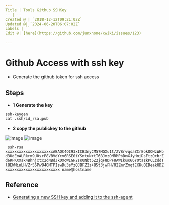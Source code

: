 ```yaml
---
Title | Tools Github SSHKey
-- | --
Created @ | `2018-12-12T09:21:02Z`
Updated @| `2024-06-20T06:07:02Z`
Labels | ``
Edit @| [here](https://github.com/junxnone/xwiki/issues/123)

---
```

# Github Access with ssh key
- Generate the github token for ssh access

## Steps
- **1 Generate the key**

```
ssh-keygen
cat .ssh/id_rsa.pub
```

- **2 copy the publickey to the github**


![image](https://user-images.githubusercontent.com/2216970/49859317-36711280-fe32-11e8-8168-2d00e0d8ea96.png)
![image](https://user-images.githubusercontent.com/2216970/49859332-3f61e400-fe32-11e8-9d3c-8718e55534e5.png)

`
ssh-rsa xxxxxxxxxxxxxxxxxxxxxABAQC4OI93xICB3nyCM57MGXu1t/ZVBrvqsaZCrEokOOHzWHbd3UdEmALRkrm9U0srP8VBVdYcv6RSE0tYSntuN+tT6BJmzOMRMPbDnXJyHniDsFtzQcbrZd6RPKXXsk4Bhnjxtx2dNBdJkOXoWIGH2sK0Nbt5Z2jqF8DPF8AWIkuK66YOtazkPCLzddTl8EWMinLH/Zr55Pw940MTPIswDu3sYzQJBFZ2z+85t3jwFH/O2ZmrZmqtEKHu0IDeakUDZxxxxxxxxxxxxxxxxxxxxxxxx name@hostname`


## Reference
- [Generating a new SSH key and adding it to the ssh-agent](https://docs.github.com/en/authentication/connecting-to-github-with-ssh/generating-a-new-ssh-key-and-adding-it-to-the-ssh-agent)
